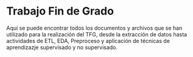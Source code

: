 # Trabajo Fin de Grado 
Aquí se puede encontrar todos los documentos y archivos que se han utilizado para la realización del TFG, desde la extracción de datos hasta actividades de ETL, EDA, Preproceso y aplicación de técnicas de aprendizazje supervisado y no supervisado. 
